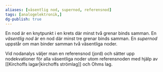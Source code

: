 ```yaml
---
aliases: [väsentlig nod, supernod, referensnod]
tags: [analogelektronik,]
dg-publish: true
---
```


En nod är en knytpunkt i en krets där minst två grenar binds samman. En *väsentlig nod* är en nod där minst tre grenar binds samman. En *supernod* uppstår om man binder samman två väsentliga noder.

Vid nodanalys väljer man en referensnod (jord) och sätter upp nodekvationer för alla väsentliga noder utom referensnoden med hjälp av [[Kirchoffs lagar|kirchoffs strömlag]] och Ohms lag.